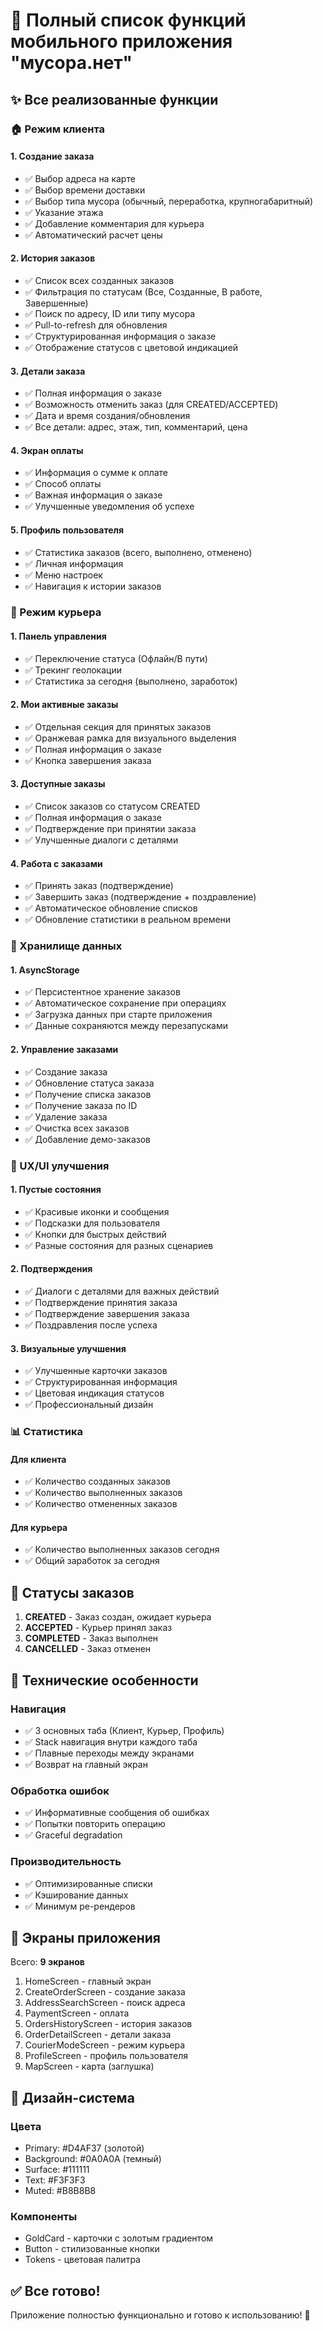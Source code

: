 # 🎉 Полный список функций мобильного приложения "мусора.нет"

## ✨ Все реализованные функции

### 🏠 Режим клиента

#### 1. Создание заказа
- ✅ Выбор адреса на карте
- ✅ Выбор времени доставки
- ✅ Выбор типа мусора (обычный, переработка, крупногабаритный)
- ✅ Указание этажа
- ✅ Добавление комментария для курьера
- ✅ Автоматический расчет цены

#### 2. История заказов
- ✅ Список всех созданных заказов
- ✅ Фильтрация по статусам (Все, Созданные, В работе, Завершенные)
- ✅ Поиск по адресу, ID или типу мусора
- ✅ Pull-to-refresh для обновления
- ✅ Структурированная информация о заказе
- ✅ Отображение статусов с цветовой индикацией

#### 3. Детали заказа
- ✅ Полная информация о заказе
- ✅ Возможность отменить заказ (для CREATED/ACCEPTED)
- ✅ Дата и время создания/обновления
- ✅ Все детали: адрес, этаж, тип, комментарий, цена

#### 4. Экран оплаты
- ✅ Информация о сумме к оплате
- ✅ Способ оплаты
- ✅ Важная информация о заказе
- ✅ Улучшенные уведомления об успехе

#### 5. Профиль пользователя
- ✅ Статистика заказов (всего, выполнено, отменено)
- ✅ Личная информация
- ✅ Меню настроек
- ✅ Навигация к истории заказов

### 🚚 Режим курьера

#### 1. Панель управления
- ✅ Переключение статуса (Офлайн/В пути)
- ✅ Трекинг геолокации
- ✅ Статистика за сегодня (выполнено, заработок)

#### 2. Мои активные заказы
- ✅ Отдельная секция для принятых заказов
- ✅ Оранжевая рамка для визуального выделения
- ✅ Полная информация о заказе
- ✅ Кнопка завершения заказа

#### 3. Доступные заказы
- ✅ Список заказов со статусом CREATED
- ✅ Полная информация о заказе
- ✅ Подтверждение при принятии заказа
- ✅ Улучшенные диалоги с деталями

#### 4. Работа с заказами
- ✅ Принять заказ (подтверждение)
- ✅ Завершить заказ (подтверждение + поздравление)
- ✅ Автоматическое обновление списков
- ✅ Обновление статистики в реальном времени

### 💾 Хранилище данных

#### 1. AsyncStorage
- ✅ Персистентное хранение заказов
- ✅ Автоматическое сохранение при операциях
- ✅ Загрузка данных при старте приложения
- ✅ Данные сохраняются между перезапусками

#### 2. Управление заказами
- ✅ Создание заказа
- ✅ Обновление статуса заказа
- ✅ Получение списка заказов
- ✅ Получение заказа по ID
- ✅ Удаление заказа
- ✅ Очистка всех заказов
- ✅ Добавление демо-заказов

### 🎨 UX/UI улучшения

#### 1. Пустые состояния
- ✅ Красивые иконки и сообщения
- ✅ Подсказки для пользователя
- ✅ Кнопки для быстрых действий
- ✅ Разные состояния для разных сценариев

#### 2. Подтверждения
- ✅ Диалоги с деталями для важных действий
- ✅ Подтверждение принятия заказа
- ✅ Подтверждение завершения заказа
- ✅ Поздравления после успеха

#### 3. Визуальные улучшения
- ✅ Улучшенные карточки заказов
- ✅ Структурированная информация
- ✅ Цветовая индикация статусов
- ✅ Профессиональный дизайн

### 📊 Статистика

#### Для клиента
- ✅ Количество созданных заказов
- ✅ Количество выполненных заказов
- ✅ Количество отмененных заказов

#### Для курьера
- ✅ Количество выполненных заказов сегодня
- ✅ Общий заработок за сегодня

## 🎯 Статусы заказов

1. **CREATED** - Заказ создан, ожидает курьера
2. **ACCEPTED** - Курьер принял заказ
3. **COMPLETED** - Заказ выполнен
4. **CANCELLED** - Заказ отменен

## 🚀 Технические особенности

### Навигация
- ✅ 3 основных таба (Клиент, Курьер, Профиль)
- ✅ Stack навигация внутри каждого таба
- ✅ Плавные переходы между экранами
- ✅ Возврат на главный экран

### Обработка ошибок
- ✅ Информативные сообщения об ошибках
- ✅ Попытки повторить операцию
- ✅ Graceful degradation

### Производительность
- ✅ Оптимизированные списки
- ✅ Кэширование данных
- ✅ Минимум ре-рендеров

## 📱 Экраны приложения

Всего: **9 экранов**

1. HomeScreen - главный экран
2. CreateOrderScreen - создание заказа
3. AddressSearchScreen - поиск адреса
4. PaymentScreen - оплата
5. OrdersHistoryScreen - история заказов
6. OrderDetailScreen - детали заказа
7. CourierModeScreen - режим курьера
8. ProfileScreen - профиль пользователя
9. MapScreen - карта (заглушка)

## 🎨 Дизайн-система

### Цвета
- Primary: #D4AF37 (золотой)
- Background: #0A0A0A (темный)
- Surface: #111111
- Text: #F3F3F3
- Muted: #B8B8B8

### Компоненты
- GoldCard - карточки с золотым градиентом
- Button - стилизованные кнопки
- Tokens - цветовая палитра

## ✅ Все готово!

Приложение полностью функционально и готово к использованию! 🎉

